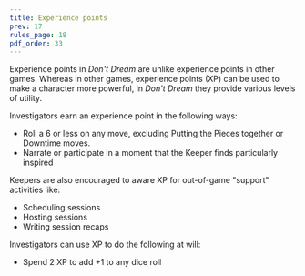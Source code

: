 ```yaml
---
title: Experience points
prev: 17
rules_page: 18
pdf_order: 33
---
```


Experience points in _Don't Dream_ are unlike experience points in other games. Whereas in other games, experience points (XP) can be used to make a character more powerful, in _Don't Dream_ they provide various levels of utility.

Investigators earn an experience point in the following ways:

- Roll a 6 or less on any move, excluding Putting the Pieces together or Downtime moves.
- Narrate or participate in a moment that the Keeper finds particularly inspired

Keepers are also encouraged to aware XP for out-of-game "support" activities like:

- Scheduling sessions
- Hosting sessions
- Writing session recaps

Investigators can use XP to do the following at will:

- Spend 2 XP to add +1 to any dice roll
